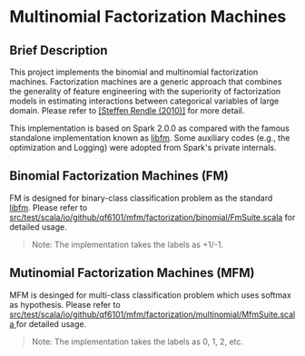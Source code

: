# Multinomial Factorization Machines

## Brief Description

This project implements the binomial and multinomial factorization machines. Factorization machines are a generic approach that combines the generality of feature engineering with the superiority of factorization models in estimating interactions between categorical variables of large domain. Please refer to [\[Steffen Rendle (2010)\]](http://www.inf.uni-konstanz.de/~rendle/pdf/Rendle2010FM.pdf) for more detail.

This implementation is based on Spark 2.0.0 as compared with the famous standalone implementation known as [libfm](http://www.libfm.org/). Some auxiliary codes (e.g., the optimization and Logging) were adopted from Spark's private internals.

## Binomial Factorization Machines (FM)

FM is designed for binary-class classification problem as the standard [libfm](http://www.libfm.org/). Please refer to [src/test/scala/io/github/qf6101/mfm/factorization/binomial/FmSuite.scala](src/test/scala/io/github/qf6101/mfm/factorization/binomial/FmSuite.scala
) for detailed usage.

> Note: The implementation takes the labels as +1/-1.

## Mutinomial Factorization Machines (MFM)

MFM is desinged for multi-class classification problem which uses softmax as hypothesis. Please refer to [src/test/scala/io/github/qf6101/mfm/factorization/multinomial/MfmSuite.scala
](src/test/scala/io/github/qf6101/mfm/factorization/multinomial/MfmSuite.scala
) for detailed usage.

> Note: The implementation takes the labels as 0, 1, 2, etc.